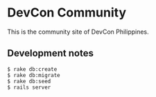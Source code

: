 # DevCon Community

This is the community site of DevCon Philippines.

## Development notes

```
$ rake db:create
$ rake db:migrate
$ rake db:seed
$ rails server
```

